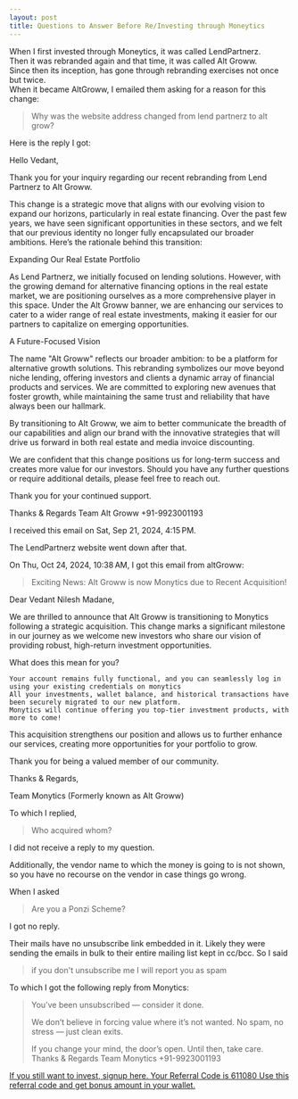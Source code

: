 ```yaml
---
layout: post 
title: Questions to Answer Before Re/Investing through Moneytics
---
```

When I first invested through Moneytics, it was called LendPartnerz.  
Then it was rebranded again and that time, it was called Alt Groww.   
Since then its inception, has gone through rebranding exercises not once but twice.  
When it became AltGroww, I emailed them asking for a reason for this change:   

> Why was the website address changed from lend partnerz to alt grow?

Here is the reply I got:  

Hello Vedant,

Thank you for your inquiry regarding our recent rebranding from Lend Partnerz to Alt Groww.

 

This change is a strategic move that aligns with our evolving vision to expand our horizons, particularly in real estate financing. Over the past few years, we have seen significant opportunities in these sectors, and we felt that our previous identity no longer fully encapsulated our broader ambitions. Here’s the rationale behind this transition:

 

Expanding Our Real Estate Portfolio

As Lend Partnerz, we initially focused on lending solutions. However, with the growing demand for alternative financing options in the real estate market, we are positioning ourselves as a more comprehensive player in this space. Under the Alt Groww banner, we are enhancing our services to cater to a wider range of real estate investments, making it easier for our partners to capitalize on emerging opportunities.

 

A Future-Focused Vision

The name "Alt Groww" reflects our broader ambition: to be a platform for alternative growth solutions. This rebranding symbolizes our move beyond niche lending, offering investors and clients a dynamic array of financial products and services. We are committed to exploring new avenues that foster growth, while maintaining the same trust and reliability that have always been our hallmark.

 

By transitioning to Alt Groww, we aim to better communicate the breadth of our capabilities and align our brand with the innovative strategies that will drive us forward in both real estate and media invoice discounting.

 

We are confident that this change positions us for long-term success and creates more value for our investors. Should you have any further questions or require additional details, please feel free to reach out.

 

Thank you for your continued support.


Thanks & Regards
Team Alt Groww
+91-9923001193   

I received this email on Sat, Sep 21, 2024, 4:15 PM.  

The LendPartnerz website went down after that.  

On Thu, Oct 24, 2024, 10:38 AM, I got this email from altGroww:  

> Exciting News: Alt Groww is now Monytics due to Recent Acquisition!

Dear Vedant Nilesh Madane,

We are thrilled to announce that Alt Groww is transitioning to Monytics following a strategic acquisition. This change marks a significant milestone in our journey as we welcome new investors who share our vision of providing robust, high-return investment opportunities.

What does this mean for you?

    Your account remains fully functional, and you can seamlessly log in using your existing credentials on monytics
    All your investments, wallet balance, and historical transactions have been securely migrated to our new platform.
    Monytics will continue offering you top-tier investment products, with more to come!

This acquisition strengthens our position and allows us to further enhance our services, creating more opportunities for your portfolio to grow.

Thank you for being a valued member of our community.

Thanks & Regards,

Team Monytics (Formerly known as Alt Groww)

To which I replied, 

> Who acquired whom?

I did not receive a reply to my question.  

Additionally, the vendor name to which the money is going to is not shown, so you have no recourse on the vendor in case things go wrong.  

When I asked
> Are you a Ponzi Scheme?

I got no reply.

Their mails have no unsubscribe link embedded in it. Likely they were sending the emails in bulk to their entire mailing list kept in cc/bcc. So I said

> if you don't unsubscribe me I will report you as spam

To which I got the following reply from Monytics:

> You’ve been unsubscribed — consider it done.
> 
> We don’t believe in forcing value where it’s not wanted.
> No spam, no stress — just clean exits.
> 
> If you change your mind, the door’s open.
> Until then, take care.
> Thanks & Regards
> Team Monytics
> +91-9923001193

[If you still want to invest, signup here. 
Your Referral Code is 611080
Use this referral code and get bonus amount in your wallet.
](https://monytics.com/)

